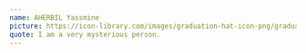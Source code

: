 ```yaml
---
name: AHERBIL Yassmine
picture: https://icon-library.com/images/graduation-hat-icon-png/graduation-hat-icon-png-29.jpg
quote: I am a very mysterious person.
---
```

